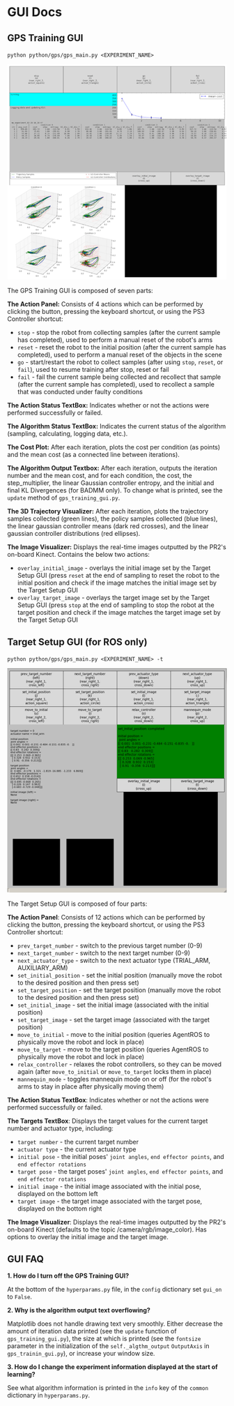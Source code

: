 GUI Docs
========

## GPS Training GUI
`python python/gps/gps_main.py <EXPERIMENT_NAME>`

![alt text](imgs/gps_training_gui.png)

The GPS Training GUI is composed of seven parts:

**The Action Panel:** Consists of 4 actions which can be performed by clicking the button, pressing the keyboard shortcut, or using the PS3 Controller shortcut:

* `stop` - stop the robot from collecting samples (after the current sample has completed), used to perform a manual reset of the robot's arms
* `reset` - reset the robot to the initial position (after the current sample has completed), used to perform a manual reset of the objects in the scene
* `go` - start/restart the robot to collect samples (after using `stop`, `reset`, or `fail`), used to resume training after stop, reset or fail
* `fail` - fail the current sample being collected and recollect that sample (after the current sample has completed), used to recollect a sample that was conducted under faulty conditions

**The Action Status TextBox:** Indicates whether or not the actions were performed successfully or failed.

**The Algorithm Status TextBox:** Indicates the current status of the algorithm (sampling, calculating, logging data, etc.).

**The Cost Plot:** After each iteration, plots the cost per condition (as points) and the mean cost (as a connected line between iterations).

**The Algorithm Output Textbox:** After each iteration, outputs the iteration number and the mean cost, and for each condition, the cost, the step_multiplier, the linear Gaussian controller entropy, and the initial and final KL Divergences (for BADMM only).
To change what is printed, see the `update` method of `gps_training_gui.py`.

**The 3D Trajectory Visualizer:** After each iteration, plots the trajectory samples collected (green lines), the policy samples collected (blue lines), the linear gaussian controller means (dark red crosses), and the linear gaussian controller distributions (red ellipses).

**The Image Visualizer:** Displays the real-time images outputted by the PR2's on-board Kinect. Contains the below two actions:
* `overlay_initial_image` - overlays the initial image set by the Target Setup GUI (press `reset` at the end of sampling to reset the robot to the initial position and check if the image matches the initial image set by the Target Setup GUI
* `overlay_target_image` - overlays the target image set by the Target Setup GUI (press `stop` at the end of sampling to stop the robot at the target position and check if the image matches the target image set by the Target Setup GUI



## Target Setup GUI (for ROS only)
`python python/gps/gps_main.py <EXPERIMENT_NAME> -t`

![alt text](imgs/target_setup_gui.png)

The Target Setup GUI is composed of four parts:

**The Action Panel**: Consists of 12 actions which can be performed by clicking the button, pressing the keyboard shortcut, or using the PS3 Controller shortcut:
* `prev_target_number` - switch to the previous target number (0-9)
* `next_target_number` - switch to the next target number (0-9)
* `next_actuator_type` - switch to the next actuator type (TRIAL_ARM, AUXILIARY_ARM)
* `set_initial_position` - set the initial position (manually move the robot to the desired position and then press set)
* `set_target_position` - set the target position (manually move the robot to the desired position and then press set)
* `set_initial_image` - set the initial image (associated with the initial position)
* `set_target_image` - set the target image (associated with the target position)
* `move_to_initial` - move to the initial position (queries AgentROS to physically move the robot and lock in place)
* `move_to_target` - move to the target position (queries AgentROS to physically move the robot and lock in place)
* `relax_controller` - relaxes the robot controllers, so they can be moved again (after `move_to_initial` or `move_to_target` locks them in place)
* `mannequin_mode` - toggles mannequin mode on or off (for the robot's arms to stay in place after physically moving them)

**The Action Status TextBox**: Indicates whether or not the actions were performed successfully or failed.

**The Targets TextBox**: Displays the target values for the current target number and actuator type, including:
* `target number` - the current target number
* `actuator type` - the current actuator type
* `initial pose` - the initial poses' `joint angles`, `end effector points`, and `end effector rotations`
* `target pose` - the target poses' `joint angles`, `end effector points`, and `end effector rotations`
* `initial image` - the initial image associated with the initial pose, displayed on the bottom left
* `target image` - the target image associated with the target pose, displayed on the bottom right

**The Image Visualizer**: Displays the real-time images outputted by the PR2's on-board Kinect (defaults to the topic /camera/rgb/image_color). Has options to overlay the initial image and the target image.

## GUI FAQ

**1. How do I turn off the GPS Training GUI?**

At the bottom of the `hyperparams.py` file, in the `config` dictionary set `gui_on` to `False`.

**2. Why is the algorithm output text overflowing?**

Matplotlib does not handle drawing text very smoothly. Either decrease the amount of iteration data printed (see the `update` function of `gps_training_gui.py`), the size at which is printed (see the `fontsize` parameter in the initialization of the `self._algthm_output` `OutputAxis` in `gps_trainin_gui.py`), or increase your window size.

**3. How do I change the experiment information displayed at the start of learning?**

See what algorithm information is printed in the `info` key of the `common` dictionary in `hyperparams.py`.

